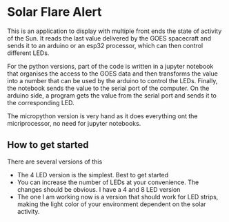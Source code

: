 # Solar Flare Alert

This is an application to display with multiple front ends the state of activity of the Sun. 
It reads the last value delivered by the GOES spacecraft and sends it to an arduino or an esp32 processor,
which can then control different LEDs. 

For the python versions, part of the code is written in a jupyter notebook that organises the access to the GOES data and then transforms the value into a number that can be used by the arduino to control the LEDs. Finally, the notebook sends the value to the serial port of the computer. On the arduino side, a program gets the value from the serial port and sends it to the corresponding LED. 

The micropython version is very hand as it does everything ont the micriprocessor, no need for jupyter notebooks. 

## How to get started

There are several versions of this 

* The 4 LED version is the simplest. Best to get started
* You can increase the number of LEDs at your convenience. The changes should be obvious. I have a 4 and 8 LED version
* The one I am working now is a version that should work for LED strips, making the light color of your environment dependent on the solar activity. 
